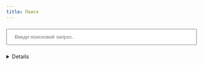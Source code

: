 ```yaml
---
title: Поиск
---
```


<input type="text" id="search-input" placeholder="Введи поисковой запрос.." style="width: 100%; padding: 12px 20px; margin: 8px 0; box-sizing: border-box;">
<!-- 
TODO. Добавить радиокнопки для переключения типа поиска 
или сделать три кнопки (по сайту, по репо, через гугл) 
Добавить всплывающую строку поиска по нажатию кнопки в меню
-->
<ul id="results-container"></ul>

<script src="{{ site.baseurl }}/assets/js/simple-jekyll-search.js"></script>

<script>
  window.simpleJekyllSearch = new SimpleJekyllSearch({
	searchInput: document.getElementById('search-input'),
	resultsContainer: document.getElementById('results-container'),
	json: '{{ site.baseurl }}/assets/json/search.json',
	searchResultTemplate: '<li><a href="{url}?q={query}" title="{name}" target="_blank">{title}</a></li>',
	noResultsText: 'No results found',
	limit: 20,
	fuzzy: false,
	exclude: ['Welcome']
  })
</script>

<details>
<strong>Внимание! Поиск перекинет на другой сайт</strong>
<form name="search" method="get" target="_blank" action="https://github.com/Feelcame/{{ site.github.repository_name }}/search">
<input type="search" name="q" placeholder="Поиск Github">
<button type="submit">Найти</button> 
</form>
</details>
